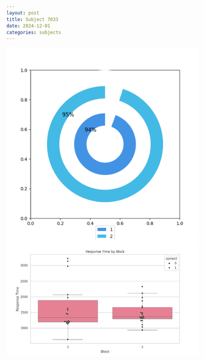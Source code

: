 ```yaml
---
layout: post
title: Subject 7033
date: 2024-12-01
categories: subjects
---
```


![](data/7033/run-16/7033__acc_test.png)
![](data/7033/run-16/7033_rt.png)
